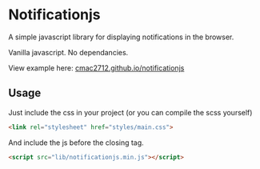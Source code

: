 # Notificationjs

A simple javascript library for displaying notifications in the browser.

Vanilla javascript. No dependancies.

View example here: [cmac2712.github.io/notificationjs](http://cmac2712.github.io/notificationjs)

## Usage

Just include the css in your project (or you can compile the scss yourself) 

```HTML
<link rel="stylesheet" href="styles/main.css">
```
And include the js before the closing </body> tag.

```HTML
<script src="lib/notificationjs.min.js"></script>
```

